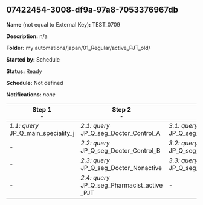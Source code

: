 ## 07422454-3008-df9a-97a8-7053376967db

**Name** (not equal to External Key)**:** TEST_0709

**Description:** n/a

**Folder:** my automations/japan/01_Regular/active_PJT_old/

**Started by:** Schedule

**Status:** Ready

**Schedule:** Not defined

**Notifications:** _none_


| Step 1<br>_<small>-</small>_ | Step 2<br>_<small>-</small>_ | Step 3<br>_<small>-</small>_ |
| --- | --- | --- |
| _1.1: query_<br>JP_Q_main_speciality_j | _2.1: query_<br>JP_Q_seg_Doctor_Control_A | _3.1: query_<br>JP_Q_seg_Doctor_Control_A_seg1_HPV |
| - | _2.2: query_<br>JP_Q_seg_Doctor_Control_B | _3.2: query_<br>JP_Q_seg_Doctor_Control_A_seg2_cancer_diabetes |
| - | _2.3: query_<br>JP_Q_seg_Doctor_Nonactive | _3.3: query_<br>JP_Q_seg_Doctor_Control_A_seg3_default |
| - | _2.4: query_<br>JP_Q_seg_Pharmacist_active _PJT | - |
